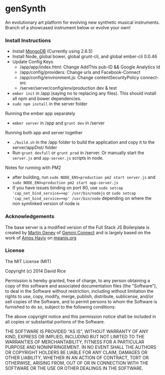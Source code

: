 genSynth
========

An evolutionary art platform for evolving new synthetic musical instruments.
Branch of a showcased instrument below or evolve your own!

### Install Instructions
 - Install [MongoDB](http://docs.mongodb.org/manual/tutorial/install-mongodb-on-ubuntu/) (Currently using 2.6.5)
 - Install Node, global bower, global grunt-cli, and global ember-cli 0.0.46
 - Update Config Keys
   - /app/app/index.html: Change AddThis pub-ID && Google Analytics Id
   - /app/config/providers: Change urls and Facebook-Connect
   - /app/config/environment.js: Change contentSecurityPolicy connect-src
   - /server/server/config/env/production dev & test
 - `ember init` in /app (saying no to replacing any files). This should install all npm and bower dependencies.
 - `sudo npm install` in the server folder

 Running the ember app separately
 - `ember server` in /app and `grunt dev` in /server

 Running both app and server together
 - `./build.sh` in the /app folder to build the application and copy it to the server/appDist/ folder
 - Run `grunt devfull` or `grunt prod` in /server. Or manually start the `server.js` and `app-server.js` scripts in node.

Notes for running with PM2
 - after building, run `sudo NODE_ENV=production pm2 start server.js` and `sudo NODE_ENV=production pm2 start app-server.js`
 - If you have issues binding on port 80, use `sudo setcap 'cap_net_bind_service=+ep' /usr/bin/nodejs` or `sudo setcap 'cap_net_bind_service=+ep' /usr/bin/node` depending
   on where the non symlinked version of node is

### Acknowledgements
The base server is a modified version of the Full Stack JS Boilerplate is created by [Martin Genev](http://www.twitter.com/cyberseer) of [Gemini Connect](http://www.geminiconnect.com) and is largely based on the work of [Amos Haviv](https://twitter.com/amoshaviv) on [meanjs.org](http://www.meanjs.org)

### License
The MIT License (MIT)

Copyright (c) 2014 David Rice

Permission is hereby granted, free of charge, to any person obtaining a copy
of this software and associated documentation files (the "Software"), to deal
in the Software without restriction, including without limitation the rights
to use, copy, modify, merge, publish, distribute, sublicense, and/or sell
copies of the Software, and to permit persons to whom the Software is
furnished to do so, subject to the following conditions:

The above copyright notice and this permission notice shall be included in
all copies or substantial portions of the Software.

THE SOFTWARE IS PROVIDED "AS IS", WITHOUT WARRANTY OF ANY KIND, EXPRESS OR
IMPLIED, INCLUDING BUT NOT LIMITED TO THE WARRANTIES OF MERCHANTABILITY,
FITNESS FOR A PARTICULAR PURPOSE AND NONINFRINGEMENT. IN NO EVENT SHALL THE
AUTHORS OR COPYRIGHT HOLDERS BE LIABLE FOR ANY CLAIM, DAMAGES OR OTHER
LIABILITY, WHETHER IN AN ACTION OF CONTRACT, TORT OR OTHERWISE, ARISING FROM,
OUT OF OR IN CONNECTION WITH THE SOFTWARE OR THE USE OR OTHER DEALINGS IN
THE SOFTWARE.
